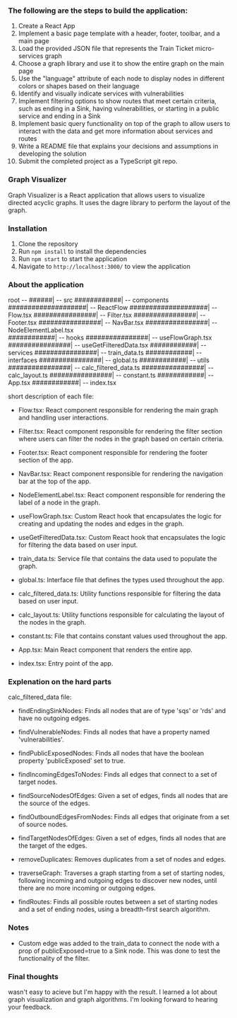
### [](#header-3)The following are the steps to build the application:

1. Create a React App
2. Implement a basic page template with a header, footer, toolbar, and a main page
3. Load the provided JSON file that represents the Train Ticket micro-services graph
4. Choose a graph library and use it to show the entire graph on the main page
5. Use the "language" attribute of each node to display nodes in different colors or shapes based on their language
6. Identify and visually indicate services with vulnerabilities
7. Implement filtering options to show routes that meet certain criteria, such as ending in a Sink, having vulnerabilities, or starting in a public service and ending in a Sink
8. Implement basic query functionality on top of the graph to allow users to interact with the data and get more information about services and routes
9. Write a README file that explains your decisions and assumptions in developing the solution
10. Submit the completed project as a TypeScript git repo.

### [](#header-3) Graph Visualizer
Graph Visualizer is a React application that allows users to visualize directed acyclic graphs. 
It uses the dagre library to perform the layout of the graph.

### [](#header-3) Installation
1. Clone the repository
2. Run `npm install` to install the dependencies
3. Run `npm start` to start the application
4. Navigate to `http://localhost:3000/` to view the application

### [](#header-3) About the application

root --
######| -- src
############| -- components
####################| -- ReactFlow
####################| -- Flow.tsx
################| -- Filter.tsx
################| -- Footer.tsx
################| -- NavBar.tsx
################| -- NodeElementLabel.tsx     
############| -- hooks
################| -- useFlowGraph.tsx
################| -- useGetFilteredData.tsx
############| -- services 
################| -- train_data.ts
############| -- interfaces
################| -- global.ts
############| -- utils
################| -- calc_filtered_data.ts
################| -- calc_layout.ts
################| -- constant.ts
############| -- App.tsx
############| -- index.tsx
      
short description of each file:

* Flow.tsx: React component responsible for rendering the main graph and handling user interactions.

* Filter.tsx: React component responsible for rendering the filter section where users can filter the nodes in the graph based on certain criteria.

* Footer.tsx: React component responsible for rendering the footer section of the app.

* NavBar.tsx: React component responsible for rendering the navigation bar at the top of the app.

* NodeElementLabel.tsx: React component responsible for rendering the label of a node in the graph.

* useFlowGraph.tsx: Custom React hook that encapsulates the logic for creating and updating the nodes and edges in the graph.

* useGetFilteredData.tsx: Custom React hook that encapsulates the logic for filtering the data based on user input.

* train_data.ts: Service file that contains the data used to populate the graph.

* global.ts: Interface file that defines the types used throughout the app.

* calc_filtered_data.ts: Utility functions responsible for filtering the data based on user input.

* calc_layout.ts: Utility functions responsible for calculating the layout of the nodes in the graph.

* constant.ts: File that contains constant values used throughout the app.

* App.tsx: Main React component that renders the entire app.

* index.tsx: Entry point of the app.


### [](#header-3) Explenation on the hard parts

calc_filtered_data file:

- findEndingSinkNodes: Finds all nodes that are of type 'sqs' or 'rds' and have no outgoing edges.

- findVulnerableNodes: Finds all nodes that have a property named 'vulnerabilities'.

- findPublicExposedNodes: Finds all nodes that have the boolean property 'publicExposed' set to true.

- findIncomingEdgesToNodes: Finds all edges that connect to a set of target nodes.

- findSourceNodesOfEdges: Given a set of edges, finds all nodes that are the source of the edges.

- findOutboundEdgesFromNodes: Finds all edges that originate from a set of source nodes.

- findTargetNodesOfEdges: Given a set of edges, finds all nodes that are the target of the edges.

- removeDuplicates: Removes duplicates from a set of nodes and edges.

- traverseGraph: Traverses a graph starting from a set of starting nodes, following incoming and outgoing edges to discover new nodes, until there are no more incoming or outgoing edges.

- findRoutes: Finds all possible routes between a set of starting nodes and a set of ending nodes, using a breadth-first search algorithm.

### [](#header-3) Notes

- Custom edge was added to the train_data to connect the node with a prop of publicExposed=true to a Sink node. 
This was done to test the functionality of the filter.

### [](#header-3) Final thoughts

wasn't easy to acieve but I'm happy with the result. I learned a lot about graph visualization and graph algorithms. I'm looking forward to hearing your feedback.